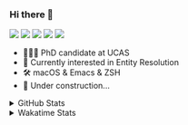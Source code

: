 ### Hi there 👋

[![](https://img.shields.io/badge/-Email-325180?logo=maildotru&logoColor=white&style=flat-square)](mailto:hi@wang.tianshu.me)
[![](https://img.shields.io/badge/-GitHub-black?logo=GitHub&style=flat-square)](https://github.com/tshu-w)
[![](https://img.shields.io/badge/-Telegram-26a5e4?labelColor=fafafa&logo=telegram&style=flat-square)](https://t.me/tshu_w) 
[![](https://img.shields.io/badge/-Twitter-1da1f2?logo=Twitter&logoColor=white&style=flat-square)](https://twitter.com/tshu_w)
[![](https://komarev.com/ghpvc/?username=tshu-w&color=blueviolet&style=flat-square)]()



- 🧑🏻‍🎓 PhD candidate at UCAS
- 🔭 Currently interested in Entity Resolution
- 🛠 macOS & Emacs & ZSH
- 🚧 Under construction...

<details>

<summary>GitHub Stats</summary>

![Tianshu's GitHub stats](https://github-readme-stats.vercel.app/api?username=tshu-w&show_icons=true&theme=buefy&count_private=true)
  
</details>


<details>
  <summary>Wakatime Stats</summary>

  Currently, files accessed by tramp cannot be tracked by wakatime, see https://github.com/wakatime/wakatime-mode/issues/27
  <br>
  
<!--START_SECTION:waka-->
![Code Time](http://img.shields.io/badge/Code%20Time-0%20secs-blue)

**I'm an Early 🐤** 

```text
🌞 Morning    46 commits     ███░░░░░░░░░░░░░░░░░░░░░░   11.83% 
🌆 Daytime    219 commits    ██████████████░░░░░░░░░░░   56.3% 
🌃 Evening    120 commits    ███████░░░░░░░░░░░░░░░░░░   30.85% 
🌙 Night      4 commits      ░░░░░░░░░░░░░░░░░░░░░░░░░   1.03%

```
📅 **I'm Most Productive on Tuesday** 

```text
Monday       67 commits     ████░░░░░░░░░░░░░░░░░░░░░   17.22% 
Tuesday      107 commits    ███████░░░░░░░░░░░░░░░░░░   27.51% 
Wednesday    50 commits     ███░░░░░░░░░░░░░░░░░░░░░░   12.85% 
Thursday     36 commits     ██░░░░░░░░░░░░░░░░░░░░░░░   9.25% 
Friday       35 commits     ██░░░░░░░░░░░░░░░░░░░░░░░   9.0% 
Saturday     54 commits     ███░░░░░░░░░░░░░░░░░░░░░░   13.88% 
Sunday       40 commits     ██░░░░░░░░░░░░░░░░░░░░░░░   10.28%

```


📊 **This Week I Spent My Time On** 

```text
💬 Programming Languages: 
sh                       8 hrs 7 mins        ███████████████░░░░░░░░░░   61.98% 
Org                      3 hrs 41 mins       ███████░░░░░░░░░░░░░░░░░░   28.14% 
Emacs Lisp               32 mins             █░░░░░░░░░░░░░░░░░░░░░░░░   4.07% 
Other                    31 mins             █░░░░░░░░░░░░░░░░░░░░░░░░   3.99% 
Bash                     10 mins             ░░░░░░░░░░░░░░░░░░░░░░░░░   1.33%

🔥 Editors: 
Zsh                      8 hrs 7 mins        ███████████████░░░░░░░░░░   61.98% 
Emacs                    4 hrs 59 mins       █████████░░░░░░░░░░░░░░░░   38.02%

🐱‍💻 Projects: 
Terminal                 3 hrs 46 mins       ███████░░░░░░░░░░░░░░░░░░   28.8% 
Unknown Project          3 hrs 45 mins       ███████░░░░░░░░░░░░░░░░░░   28.63% 
universal-blocker        2 hrs 35 mins       █████░░░░░░░░░░░░░░░░░░░░   19.72% 
xmdc                     1 hr 7 mins         ██░░░░░░░░░░░░░░░░░░░░░░░   8.58% 
dotfiles                 41 mins             █░░░░░░░░░░░░░░░░░░░░░░░░   5.31%

💻 Operating System: 
Mac                      8 hrs 49 mins       ████████████████░░░░░░░░░   67.3% 
Linux                    4 hrs 17 mins       ████████░░░░░░░░░░░░░░░░░   32.7%

```

**I Mostly Code in Python** 

```text
Python                   9 repos             ██████████░░░░░░░░░░░░░░░   42.86% 
HTML                     2 repos             ██░░░░░░░░░░░░░░░░░░░░░░░   9.52% 
Emacs Lisp               2 repos             ██░░░░░░░░░░░░░░░░░░░░░░░   9.52% 
JavaScript               2 repos             ██░░░░░░░░░░░░░░░░░░░░░░░   9.52% 
TeX                      2 repos             ██░░░░░░░░░░░░░░░░░░░░░░░   9.52%

```



 Last Updated on 17/07/2022 08:05:47 UTC
<!--END_SECTION:waka-->
</details>

